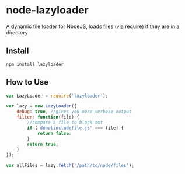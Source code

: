 # node-lazyloader
A dynamic file loader for NodeJS, loads files (via require) if they are in a directory

## Install
```
npm install lazyloader
```

## How to Use
```js
var LazyLoader = require('lazyloader');

var lazy = new LazyLoader({
    debug: true, //gives you more verbose output
    filter: function(file) {
        //compare a file to block out
        if ('donotincludefile.js' === file) {
            return false;
        }
        return true;
    }
});

var allFiles = lazy.fetch('/path/to/node/files');
```
